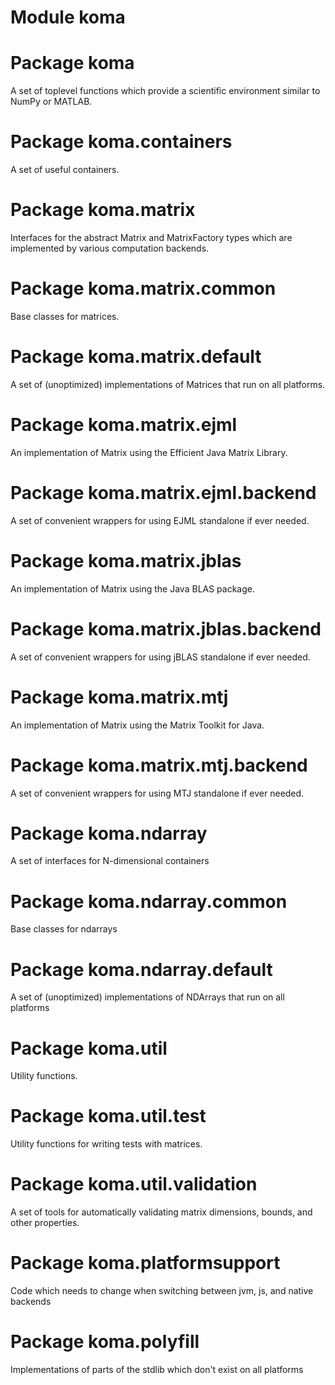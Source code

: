# Module koma
# Package koma
A set of toplevel functions which provide a scientific environment similar to NumPy or MATLAB.
# Package koma.containers
A set of useful containers.
# Package koma.matrix
Interfaces for the abstract Matrix and MatrixFactory types which are implemented by various computation backends.
# Package koma.matrix.common
Base classes for matrices.
# Package koma.matrix.default
A set of (unoptimized) implementations of Matrices that run on all platforms.
# Package koma.matrix.ejml
An implementation of Matrix using the Efficient Java Matrix Library.
# Package koma.matrix.ejml.backend
A set of convenient wrappers for using EJML standalone if ever needed.
# Package koma.matrix.jblas
An implementation of Matrix using the Java BLAS package.
# Package koma.matrix.jblas.backend
A set of convenient wrappers for using jBLAS standalone if ever needed.
# Package koma.matrix.mtj
An implementation of Matrix using the Matrix Toolkit for Java.
# Package koma.matrix.mtj.backend
A set of convenient wrappers for using MTJ standalone if ever needed.
# Package koma.ndarray
A set of interfaces for N-dimensional containers
# Package koma.ndarray.common
Base classes for ndarrays
# Package koma.ndarray.default
A set of (unoptimized) implementations of NDArrays that run on all platforms
# Package koma.util
Utility functions.
# Package koma.util.test
Utility functions for writing tests with matrices.
# Package koma.util.validation
A set of tools for automatically validating matrix dimensions, bounds, and other properties.
# Package koma.platformsupport
Code which needs to change when switching between jvm, js, and native backends
# Package koma.polyfill
Implementations of parts of the stdlib which don't exist on all platforms
